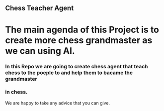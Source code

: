 ## Chess Teacher Agent
# The main agenda of this Project is to create more chess grandmaster as we can using AI.
### In this Repo we are going to create chess agent that teach chess to the poeple to and help them to bacame the grandmaster
### in chess.

We are happy to take any advice that you can give.
